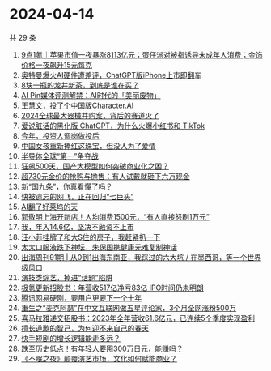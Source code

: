 # 2024-04-14

共 29 条

<!-- BEGIN 36KR -->
<!-- 最后更新时间 2024-04-14 08:06:32 +0800 -->
1. [9点1氪｜苹果市值一夜暴涨8113亿元；蛋仔派对被指诱导未成年人消费；金饰价格一夜飙升15元每克](https://36kr.com/p/2731162941221128)
1. [奥特曼爆火AI硬件遭差评，ChatGPT版iPhone上市即翻车](https://36kr.com/p/2731450142288388)
1. [8块一瓶的龙井新茶，到底是谁在买？](https://36kr.com/p/2730711110914688)
1. [AI Pin媒体评测解禁：AI时代的「美丽废物」](https://36kr.com/p/2730416250655365)
1. [王慧文，投了个中国版Character.AI](https://36kr.com/p/2731602964343305)
1. [2024全球最大器械并购案，背后的赛道火了](https://36kr.com/p/2731130676111877)
1. [爱说脏话的黑化版 ChatGPT，为什么火爆小红书和 TikTok](https://36kr.com/p/2731362984143108)
1. [今年，投资人调岗做投后](https://36kr.com/p/2731255523076358)
1. [中国女孩重新捧红这珠宝，但没人为了爱情](https://36kr.com/p/2731191448135945)
1. [半导体全球“第一”争夺战](https://36kr.com/p/2731400936679937)
1. [狂飙500天，国产大模型如何突破商业化之困？](https://36kr.com/p/2730607884282377)
1. [超730元金价的抢购与抛售：有人试戴就砸下六万现金](https://36kr.com/p/2731584847030529)
1. [新“国九条”，你真看懂了吗？](https://36kr.com/p/2730638281959937)
1. [快被遗忘的网飞，正在回归“七巨头”](https://36kr.com/p/2730483455370498)
1. [AI翻了好莱坞的天](https://36kr.com/p/2730441897501957)
1. [郭敬明上海开新店！人均消费1500元，“有人直接怒刷1万元”](https://36kr.com/p/2730671857592836)
1. [我，年入14.6亿，坚决不融资不上市](https://36kr.com/p/2731347601762564)
1. [汪小菲挂牌了和大S住的房子，我赶紧扒一下](https://36kr.com/p/2731402167838982)
1. [太太口服液跌下神坛，朱保国携健康元难复制神话](https://36kr.com/p/2730552150993411)
1. [出海周刊91期 | 从0到1出海东南亚，我踩过的六大坑 / 在墨西哥，等一个世界级风口](https://36kr.com/p/2730668994128384)
1. [演技类综艺，掉进“话题”陷阱](https://36kr.com/p/2731097148598787)
1. [极氪更新招股书：年营收517亿净亏83亿 IPO时间仍未明朗](https://36kr.com/p/2731333364247047)
1. [腾讯网易硬刚，要用户更要下一个十年](https://36kr.com/p/2731214871925382)
1. [重生之“麦克阿瑟”在中文互联网做五星评论家，3个月全网涨粉500万](https://36kr.com/p/2731364546472452)
1. [喜马拉雅递交招股书：2023年全年营收61.6亿元，已连续5个季度实现盈利](https://36kr.com/p/2731208606345475)
1. [擅长道歉的智己，为何迎不来自己的春天](https://36kr.com/p/2731353382578695)
1. [快手短剧的增长逻辑能走多远？](https://36kr.com/p/2730441720013833)
1. [跌至历史低点！有年轻人要囤300万日元，能赚吗？](https://36kr.com/p/2731217326876929)
1. [《不眠之夜》颠覆演艺市场，文化如何赋能商业？](https://36kr.com/p/2731278644963593)
<!-- END 36KR -->